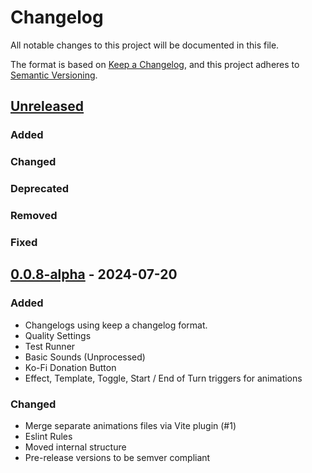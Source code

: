 # Changelog

All notable changes to this project will be documented in this file.

The format is based on [Keep a Changelog](https://keepachangelog.com/en/1.1.0/),
and this project adheres to [Semantic Versioning](https://semver.org/spec/v2.0.0.html).

## [Unreleased]

### Added

### Changed

### Deprecated

### Removed

### Fixed

## [0.0.8-alpha] - 2024-07-20

### Added

- Changelogs using keep a changelog format.
- Quality Settings
- Test Runner
- Basic Sounds (Unprocessed)
- Ko-Fi Donation Button
- Effect, Template, Toggle, Start / End of Turn triggers for animations

### Changed

- Merge separate animations files via Vite plugin (#1)
- Eslint Rules
- Moved internal structure
- Pre-release versions to be semver compliant

[unreleased]: https://github.com/MrVauxs/pf2e-graphics/compare/0.0.8-alpha...HEAD
[0.0.8-alpha]: https://github.com/MrVauxs/pf2e-graphics/compare/0.0.!7...0.0.8-alpha
[0.0.!7]: https://github.com/MrVauxs/pf2e-graphics/compare/0.0.!6...0.0.!7
[0.0.!6]: https://github.com/MrVauxs/pf2e-graphics/compare/0.0.!5...0.0.!6
[0.0.!5]: https://github.com/MrVauxs/pf2e-graphics/compare/0.0.!4...0.0.!5
[0.0.!4]: https://github.com/MrVauxs/pf2e-graphics/compare/0.0.!3...0.0.!4
[0.0.!3]: https://github.com/MrVauxs/pf2e-graphics/compare/0.0.!2...0.0.!3
[0.0.!2]: https://github.com/MrVauxs/pf2e-graphics/compare/0.0.!1...0.0.!2
[0.0.!1]: https://github.com/MrVauxs/pf2e-graphics/releases/tag/0.0.!1